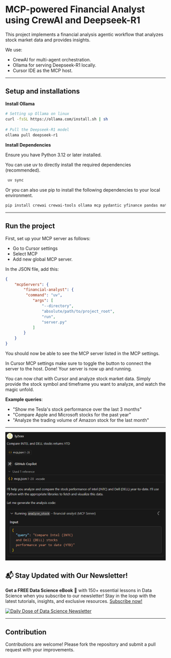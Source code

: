 # MCP-powered Financial Analyst using CrewAI and Deepseek-R1

This project implements a financial analysis agentic workflow that analyzes stock market data and provides insights.

We use:
- CrewAI for multi-agent orchestration.
- Ollama for serving Deepseek-R1 locally.
- Cursor IDE as the MCP host.

---
## Setup and installations

**Install Ollama**

```bash
# Setting up Ollama on linux
curl -fsSL https://ollama.com/install.sh | sh

# Pull the Deepseek-R1 model
ollama pull deepseek-r1
```

**Install Dependencies**

   Ensure you have Python 3.12 or later installed.

   You can use uv to directly install the required dependencies (recommended).
   ```bash
    uv sync
   ```

   Or you can also use pip to install the following dependencies to your local environment.
   ```bash
   pip install crewai crewai-tools ollama mcp pydantic yfinance pandas matplotlib
   ```

---

## Run the project

First, set up your MCP server as follows:
- Go to Cursor settings
- Select MCP 
- Add new global MCP server.

In the JSON file, add this:
```json
{
    "mcpServers": {
        "financial-analyst": {
         "command": "uv",
            "args": [
                "--directory",
                "absolute/path/to/project_root",
                "run",
                "server.py"
            ]
        }
    }
}
```

You should now be able to see the MCP server listed in the MCP settings.

In Cursor MCP settings make sure to toggle the button to connect the server to the host. Done! Your server is now up and running. 

You can now chat with Cursor and analyze stock market data. Simply provide the stock symbol and timeframe you want to analyze, and watch the magic unfold.

**Example queries**:
- "Show me Tesla's stock performance over the last 3 months"
- "Compare Apple and Microsoft stocks for the past year"
- "Analyze the trading volume of Amazon stock for the last month"

---

![1749928963881](image/README/1749928963881.png)

## 📬 Stay Updated with Our Newsletter!
**Get a FREE Data Science eBook** 📖 with 150+ essential lessons in Data Science when you subscribe to our newsletter! Stay in the loop with the latest tutorials, insights, and exclusive resources. [Subscribe now!](https://join.dailydoseofds.com)

[![Daily Dose of Data Science Newsletter](https://github.com/patchy631/ai-engineering/blob/main/resources/join_ddods.png)](https://join.dailydoseofds.com)

---

## Contribution

Contributions are welcome! Please fork the repository and submit a pull request with your improvements.
